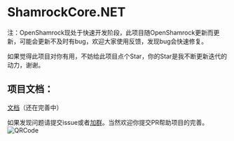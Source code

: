 # ShamrockCore.NET

注：OpenShamrock现处于快速开发阶段，此项目随OpenShamrock更新而更新，可能会更新不及时有bug，欢迎大家使用反馈，发现bug会快速修复。

如果觉得此项目对你有用，不妨给此项目点个Star，你的Star是我不断更新迭代的动力，谢谢。

## 项目文档：
[文档](https://jaffoo.github.io/ShamrockCore/doc/)（还在完善中）

如果发现问题请提交issue或者[加群](http://qm.qq.com/cgi-bin/qm/qr?_wv=1027&k=IJ-oIYSibi7VGDAb_zV9dJY26eF_iSYr&group_code=327443854)。当然欢迎你提交PR帮助项目的完善。![QRCode](https://s3.bmp.ovh/imgs/2024/01/17/c06d70cdff29d9c6.png)
